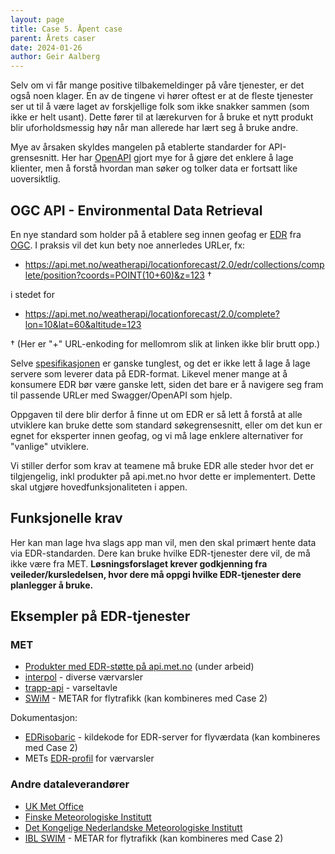 ```yaml
---
layout: page
title: Case 5. Åpent case
parent: Årets caser
date: 2024-01-26
author: Geir Aalberg
---
```


Selv om vi får mange positive tilbakemeldinger på våre tjenester, er det også
noen klager. En av de tingene vi hører oftest er at de fleste tjenester ser ut
til å være laget av forskjellige folk som ikke snakker sammen (som ikke er helt
usant). Dette fører til at lærekurven for å bruke et nytt produkt blir
uforholdsmessig høy når man allerede har lært seg å bruke andre.

Mye av årsaken skyldes mangelen på etablerte standarder for API-grensesnitt.
Her har [OpenAPI](https://www.openapis.org/what-is-openapi) gjort mye for å gjøre
det enklere å lage klienter, men å forstå hvordan man søker og tolker data er
fortsatt like uoversiktlig.

## OGC API - Environmental Data Retrieval

En nye standard som holder på å etablere seg innen geofag er [EDR](/edr/) fra
[OGC](https://www.ogc.org/). I praksis vil det kun bety noe annerledes URLer, fx:

- <https://api.met.no/weatherapi/locationforecast/2.0/edr/collections/complete/position?coords=POINT(10+60)&z=123> †

i stedet for

- <https://api.met.no/weatherapi/locationforecast/2.0/complete?lon=10&lat=60&altitude=123>

† (Her er "+" URL-enkoding for mellomrom slik at linken ikke blir brutt opp.)

Selve [spesifikasjonen](https://www.ogc.org/standard/ogcapi-edr/) er ganske
tunglest, og det er ikke lett å lage å lage servere som leverer data på
EDR-format. Likevel mener mange at å konsumere EDR bør være ganske lett, siden
det bare er å navigere seg fram til passende URLer med Swagger/OpenAPI som
hjelp.

Oppgaven til dere blir derfor å finne ut om EDR er så lett å forstå at alle
utviklere kan bruke dette som standard søkegrensesnitt, eller om det kun er egnet
for eksperter innen geofag, og vi må lage enklere alternativer for "vanlige" utviklere.

Vi stiller derfor som krav at teamene må bruke EDR alle steder hvor det er
tilgjengelig, inkl produkter på api.met.no hvor dette er implementert. Dette skal
utgjøre hovedfunksjonaliteten i appen.

## Funksjonelle krav

Her kan man lage hva slags app man vil, men den skal primært hente data via
EDR-standarden. Dere kan bruke hvilke EDR-tjenester dere vil, de må ikke være fra MET.
**Løsningsforslaget krever godkjenning fra veileder/kursledelsen, hvor dere må
oppgi hvilke EDR-tjenester dere planlegger å bruke.**

## Eksempler på EDR-tjenester

### MET

- [Produkter med EDR-støtte på api.met.no](https://api.met.no/swagger2-ui/index.html) (under arbeid)
- [interpol](https://interpol-b.met.no/) - diverse værvarsler
- [trapp-api](https://trapp-test.met.no/) - varseltavle
- [SWiM](https://swim-dev.met.no/) - METAR for flytrafikk (kan kombineres med Case 2)

Dokumentasjon:

- [EDRisobaric](https://github.com/metno/edrisobaric) - kildekode for EDR-server for flyværdata (kan kombineres med Case 2)
- METs [EDR-profil](https://github.com/metno/edr-profile) for værvarsler

### Andre dataleverandører

- [UK Met Office](https://labs.metoffice.gov.uk/edr)
- [Finske Meteorologiske Institutt](https://opendata.fmi.fi/edr)
- [Det Kongelige Nederlandske Meteorologiske Institutt](https://developer.dataplatform.knmi.nl/apis)
- [IBL SWIM](https://swim.iblsoft.com/data/opmet/edr) - METAR for flytrafikk (kan kombineres med Case 2)
